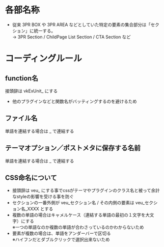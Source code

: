 # 各部名称

* 従来 3PR BOX や 3PR AREA などとしていた特定の要素の集合部分は「セクション」に統一する。  
→ 3PR Section / ChildPage List Section / CTA Section など

# コーディングルール

## function名

接頭辞は vkExUnit_ にする

- 他のプラグインなどと関数名がバッティングするのを避けるため

## ファイル名

単語を連結する場合は _ で連結する

## テーマオプション／ポストメタに保存する名前

単語を連結する場合は _ で連結する

## CSS命名について

- 接頭辞は veu_ にする事でcssがテーマやプラグインのクラス名と被って余計なstyleの影響を受ける事を防ぐ
- セクションの一番外側が veu_セクション名 / その内側の要素は veu_セクション名_XXXX とする
- 複数の単語の場合はキャメルケース（連結する単語の最初の１文字を大文字）にする  
※一つの単語なのか複数の単語が合わさっているのかわからないため
- 要素が複数の場合は、単語をアンダーバーで区切る  
※ハイフンだとダブルクリックで選択出来ないため